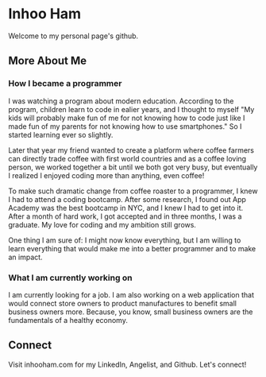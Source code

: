 # Inhoo Ham

Welcome to my personal page's github.

## More About Me

### How I became a programmer

I was watching a program about modern education. According to the program, children learn to code in ealier years, and I thought to myself "My kids will probably make fun of me for not knowing how to code just like I made fun of my parents for not knowing how to use smartphones." So I started learning ever so slightly.

Later that year my friend wanted to create a platform where coffee farmers can directly trade coffee with first world countries and as a coffee loving person, we worked together a bit until we both got very busy, but eventually I realized I enjoyed coding more than anything, even coffee!

To make such dramatic change from coffee roaster to a programmer, I knew I had to attend a coding bootcamp. After some research, I found out App Academy was the best bootcamp in NYC, and I knew I had to get into it. After a month of hard work, I got accepted and in three months, I was a graduate. My love for coding and my ambition still grows.

One thing I am sure of: I might now know everything, but I am willing to learn everything that would make me into a better programmer and to make an impact.

### What I am currently working on

I am currently looking for a job. I am also working on a web application that would connect store owners to product manufactures to benefit small business owners more. Because, you know, small business owners are the fundamentals of a healthy economy.

## Connect

Visit inhooham.com for my LinkedIn, Angelist, and Github. Let's connect!